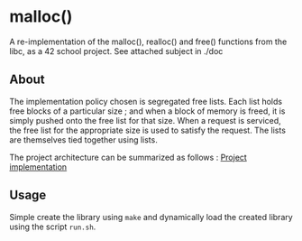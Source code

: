 # malloc()

A re-implementation of the malloc(), realloc() and free() functions from the libc, as a 42 school project.
See attached subject in ./doc

## About
The implementation policy chosen is segregated free lists.
Each list holds free blocks of a particular size ; and when a block of memory
is freed, it is simply pushed onto the free list for that size.
When a request is serviced, the free list for the appropriate size is used to 
satisfy the request.
The lists are themselves tied together using lists.

The project architecture can be summarized as follows :
[Project implementation](doc/my_malloc_architecture-1.png)


## Usage
Simple create the library using `make` and dynamically load the created library
using the script `run.sh`.
